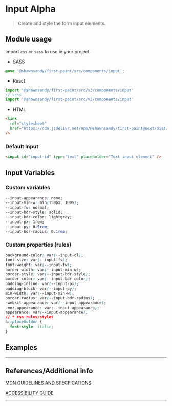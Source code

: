 # Input <span role="note">Alpha</span>

> Create and style the form input elements.

## Module usage

Import `css` or `sass` to use in your project.

- SASS

```scss
@use '@shawnsandy/first-paint/src/components/input';
```

- React

```jsx
import '@shawnsandy/first-paint/src/v3/components/input'
// scss
import '@shawnsandy/first-paint/src/v3/components/input'
```

- HTML

```html
<link
  rel="stylesheet"
  href="https://cdn.jsdelivr.net/npm/@shawnsandy/first-paint@next/dist/css/components/input.min.css"
/>
```

### Default Input

```html preview
<input id="input-id" type="text" placeholder="Text input element" />
```

## Input Variables

### Custom variables

```css
--input-appearance: none;
--input-min-w: min(150px, 100%);
--input-fw: normal;
--input-bdr-style: solid;
--input-bdr-color: lightgray;
--input-px: 1rem;
--input-py: 0.5rem;
--input-bdr-radius: 0.1rem;
```

### Custom properties (rules)

```css
background-color: var(--input-cl);
font-size: var(--input-fs);
font-weight: var(--input-fw);
border-width: var(--input-min-w);
border-style: var(--input-bdr-style);
border-color: var(--input-bdr-color);
padding-inline: var(--input-px);
padding-block: var(--input-py);
min-width: var(--input-min-w);
border-radius: var(--input-bdr-radius);
-webkit-appearance: var(--input-appearance);
-moz-appearance: var(--input-appearance);
appearance: var(--input-appearance);
// * css rules/styles
&::placeholder {
  font-style: italic;
}
```

## Examples

---

## References/Additional info

[MDN GUIDELINES AND SPECFICATIONS]()

[ACCESSIBILITY GUIDE]()

---
